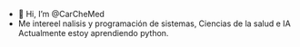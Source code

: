 - 👋 Hi, I’m @CarCheMed
- Me intereel nalisis y programación de sistemas, 
Ciencias de la salud e IA
Actualmente estoy aprendiendo python.
<!---
CarlosCheMed/CarlosCheMed is a ✨ special ✨ repository because its `README.md` (this file) appears on your GitHub profile.
You can click the Preview link to take a look at your changes.
--->
